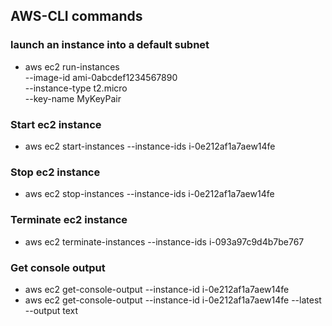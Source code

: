 ## AWS-CLI commands
### launch an instance into a default subnet

- aws ec2 run-instances \
    --image-id ami-0abcdef1234567890 \
    --instance-type t2.micro \
    --key-name MyKeyPair

### Start ec2 instance

- aws ec2 start-instances --instance-ids i-0e212af1a7aew14fe

### Stop ec2 instance

- aws ec2 stop-instances --instance-ids i-0e212af1a7aew14fe

### Terminate ec2 instance

- aws ec2 terminate-instances --instance-ids i-093a97c9d4b7be767

### Get console output

- aws ec2 get-console-output --instance-id i-0e212af1a7aew14fe
- aws ec2 get-console-output --instance-id i-0e212af1a7aew14fe --latest --output text


